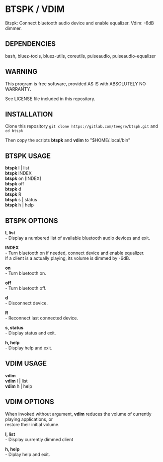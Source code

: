# BTSPK / VDIM

Btspk: Connect bluetooth audio device and enable equalizer.
Vdim: -6dB dimmer.

## DEPENDENCIES

bash, bluez-tools, bluez-utils, coreutils, pulseaudio, pulseaudio-equalizer

## WARNING

This program is free software, provided AS IS with ABSOLUTELY NO WARRANTY.

See LICENSE file included in this repository.

## INSTALLATION

Clone this repository `git clone https://gitlab.com/teegre/btspk.git` and `cd btspk`

Then copy the scripts **btspk** and **vdim** to "$HOME/.local/bin"

## BTSPK USAGE

**btspk** l | list  
**btspk** INDEX  
**btspk** on [INDEX]  
**btspk** off  
**btspk** d  
**btspk** R  
**btspk** s | status  
**btspk** h | help  


## BTSPK OPTIONS

**l, list**  
    - Display a numbered list of available bluetooth audio devices and exit.

**INDEX**  
    - Turn bluetooth on if needed, connect device and enable equalizer.  
      If a client is a actually playing, its volume is dimmed by -6dB.

**on**  
    - Turn bluetooth on.

**off**  
    - Turn bluetooth off.

**d**  
    - Disconnect device.

**R**  
    - Reconnect last connected device.

**s, status**  
    - Display status and exit.

**h, help**  
    - Display help and exit.

## VDIM USAGE

**vdim**  
**vdim** l | list  
**vdim** h | help  

## VDIM OPTIONS

When invoked without argument, **vdim** reduces the volume of currently playing applications, or  
restore their initial volume.

**l, list**  
    - Display currently dimmed client

**h, help**  
    - Diplay help and exit.

